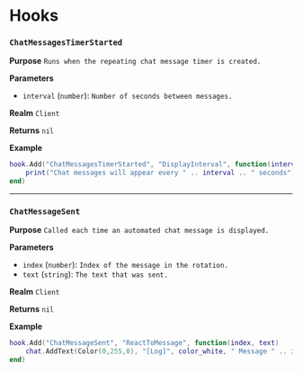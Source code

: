 # Hooks

### `ChatMessagesTimerStarted`

**Purpose**
`Runs when the repeating chat message timer is created.`

**Parameters**

* `interval` (`number`): `Number of seconds between messages.`

**Realm**
`Client`

**Returns**
`nil`

**Example**

```lua
hook.Add("ChatMessagesTimerStarted", "DisplayInterval", function(interval)
    print("Chat messages will appear every " .. interval .. " seconds")
end)
```

---

### `ChatMessageSent`

**Purpose**
`Called each time an automated chat message is displayed.`

**Parameters**

* `index` (`number`): `Index of the message in the rotation.`
* `text` (`string`): `The text that was sent.`

**Realm**
`Client`

**Returns**
`nil`

**Example**

```lua
hook.Add("ChatMessageSent", "ReactToMessage", function(index, text)
    chat.AddText(Color(0,255,0), "[Log]", color_white, " Message " .. index .. ": " .. text)
end)
```
